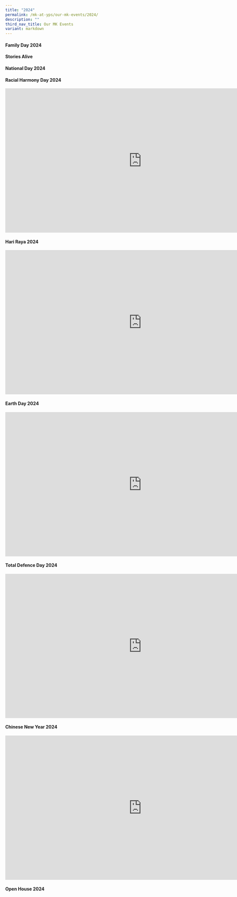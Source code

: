 ```yaml
---
title: "2024"
permalink: /mk-at-yps/our-mk-events/2024/
description: ""
third_nav_title: Our MK Events
variant: markdown
---
```

#### **Family Day 2024**

#### **Stories Alive**

#### **National Day 2024**

#### **Racial Harmony Day 2024**
<iframe width="860" height="455" frameborder="0" src="https://docs.google.com/presentation/d/e/2PACX-1vSqIU_JcSi6-6ZbxxywW94-xpuXEKwIxqimta5C7V3VwAdv0GTyIhW09x1OAicU1AnKiWzZM1PtgCls/embed?start=true&amp;loop=true&amp;delayms=5000"></iframe>

#### **Hari Raya 2024**

<iframe width="860" height="455" frameborder="0" src="https://docs.google.com/presentation/d/e/2PACX-1vSq_nqlmGJ1_DZ5bV_IH0nnRcaYx8odQfyCPiQOyBCFaKvyHJPwT4Dpk76iwpqEEvlVYYpkxgHcHhCO/embed?start=true&amp;loop=true&amp;delayms=5000"></iframe>

#### **Earth Day 2024**

<iframe width="860" height="455" frameborder="0" src="https://docs.google.com/presentation/d/e/2PACX-1vSXmRgvF1kde3o8fmp43g78OwSDkWbf271g1eG9MVFLRaNCIVFFrWUvQRRBn629loYnT6mGl6j-e8-Z/embed?start=true&amp;loop=true&amp;delayms=5000"></iframe>

#### **Total Defence Day 2024**

<iframe width="860" height="455" frameborder="0" src="https://docs.google.com/presentation/d/e/2PACX-1vRgSlBQ4moFNuCT3GE0gpCKhKtJodajP1U7cUosGHYnW2NBn1xnvLDzkxeeYFFYcSV-l0SclMawaCaS/embed?start=true&amp;loop=true&amp;delayms=5000"></iframe>

#### **Chinese New Year 2024**

<iframe width="860" height="455" frameborder="0" src="https://docs.google.com/presentation/d/e/2PACX-1vRZkB-kwFqY3ru072KzuSysnOU5yQwuwN0B3Pj-wDcgGtMVZYjHX5iUAWMCqtBti-N4V6Kt1cNrgBG4/embed?start=true&amp;loop=true&amp;delayms=5000"></iframe>

#### **Open House 2024**